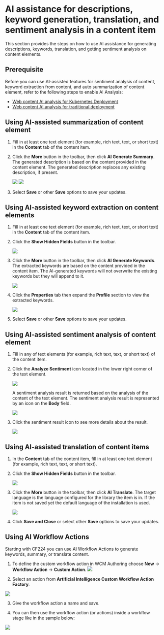 # AI assistance for descriptions, keyword generation, translation, and sentiment analysis in a content item

This section provides the steps on how to use AI assistance for generating descriptions, keywords, translation, and getting sentiment analysis on content elements.

## Prerequisite

Before you can use AI-assisted features for sentiment analysis of content, keyword extraction from content, and auto summarization of content element, refer to the following steps to enable AI Analysis:

- [Web content AI analysis for Kubernetes Deployment](../../../../../get_started/plan_deployment/container_deployment/wcm_content_ai_analysis.md)
- [Web content AI analysis for traditional deployment](../../../../../get_started/plan_deployment/traditional_deployment/wcm_env/wcm_ai_analysis.md)

## Using AI-assisted summarization of content element

1. Fill in at least one text element (for example, rich text, text, or short text) in the **Content** tab of the content item.

2. Click the **More** button in the toolbar, then click **AI Generate Summary**. The generated description is based on the content provided in the content element. The generated description replaces any existing description, if present.

    ![](../../../../../assets/HCL_Authoring_Portlet_Generate_Description_Toolbar.png)
    ![](../../../../../assets/HCL_Authoring_Portlet_Generate_Description_GeneratedDescription.png)

3. Select **Save** or other **Save** options to save your updates.

## Using AI-assisted keyword extraction on content elements

1. Fill in at least one text element (for example, rich text, text, or short text) in the **Content** tab of the content item.

2. Click the **Show Hidden Fields** button in the toolbar.

    ![](../../../../../assets/HCL_Authoring_Portlet_Generate_Keywords_ShowHiddenFields.png)

3. Click the **More** button in the toolbar, then click **AI Generate Keywords**. The extracted keywords are based on the content provided in the content item. The AI-generated keywords will not overwrite the existing keywords but they will append to it.

    ![](../../../../../assets/HCL_Authoring_Portlet_Generate_Keywords_Toolbar.png)

4. Click the **Properties** tab then expand the **Profile** section to view the extracted keywords.

    ![](../../../../../assets/HCL_Authoring_Portlet_Generate_Keywords_GeneratedKeywords.png)

5. Select **Save** or other **Save** options to save your updates.

## Using AI-assisted sentiment analysis of content element

1. Fill in any of text elements (for example, rich text, text, or short text) of the content item.

2. Click the **Analyze Sentiment** icon located in the lower right corner of the text element. 

    ![](../../../../../assets/HCL_Authoring_Portlet_SentimentAnalysis_AnalyzeSentiment.png)
    
    A sentiment analysis result is returned based on the analysis of the content of the text element. The sentiment analysis result is represented by an icon on the **Body** field.
    
    ![](../../../../../assets/HCL_Authoring_Portlet_SentimentAnalysis_SentimentResult.png)

3. Click the sentiment result icon to see more details about the result.

    ![](../../../../../assets/HCL_Authoring_Portlet_SentimentAnalysis_SentimentPopover.png)

## Using AI-assisted translation of content items

1. In the **Content** tab of the content item, fill in at least one text element (for example, rich text, text, or short text).

2. Click the **Show Hidden Fields** button in the toolbar.

    ![](../../../../../assets/HCL_Authoring_Portlet_Generate_Keywords_ShowHiddenFields.png)

3. Click the **More** button in the toolbar, then click **AI Translate**. The target language is the language configured for the library the item is in. If the item is not saved yet the default language of the installation is used.

    ![](../../../../../assets/HCL_Authoring_Portlet_Translate_Toolbar.png)

5. Click **Save and Close** or select other **Save** options to save your updates.

## Using AI Workflow Actions

Starting with CF224 you can use AI Workflow Actions to generate keywords, summary, or translate content.

1. To define the custom workflow action in WCM Authoring choose **New** -> **Workflow Action** -> **Custom Action**.
![](../../../../../assets/HCL_Authoring_Portlet_Custom_Action.png)

2. Select an action from **Artificial Intelligence Custom Workflow Action Factory**.

![](../../../../../assets/HCL_Authoring_Portlet_Custom_Action_Select.png)

3. Give the workflow action a name and save.

4. You can then use the workflow action (or actions) inside a workflow stage like in the sample below:

![](../../../../../assets/HCL_Authoring_Portlet_Custom_Workflow_Stage.png)
